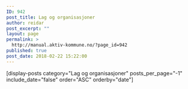 ```yaml
---
ID: 942
post_title: Lag og organisasjoner
author: reidar
post_excerpt: ""
layout: page
permalink: >
  http://manual.aktiv-kommune.no/?page_id=942
published: true
post_date: 2018-02-22 15:22:00
---
```


[display-posts category="Lag og organisasjoner" posts_per_page="-1" include_date="false" order="ASC" orderby="date"]
